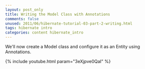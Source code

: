 ```yaml
---           
layout: post_only
title: Writing the Model Class with Annotations
comments: false
unused: 2011/06/hibernate-tutorial-03-part-2-writing.html
tags: hibernate intro
categories: content hibernate_intro
---
```


We'll now create a Model class and configure it as an Entity using Annotations.

{% include youtube.html param="3eXjpve0QaI" %}